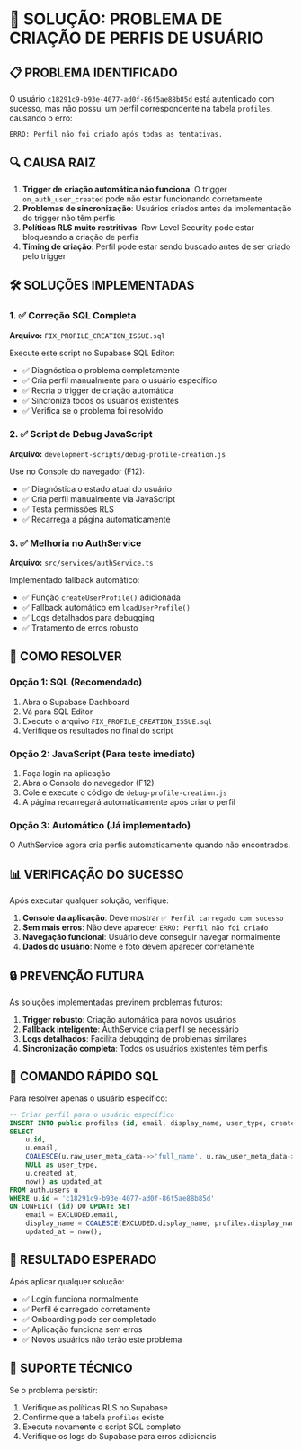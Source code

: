 # 🚨 SOLUÇÃO: PROBLEMA DE CRIAÇÃO DE PERFIS DE USUÁRIO

## 📋 **PROBLEMA IDENTIFICADO**

O usuário `c18291c9-b93e-4077-ad0f-86f5ae88b85d` está autenticado com sucesso, mas não possui um perfil correspondente na tabela `profiles`, causando o erro:

```
ERRO: Perfil não foi criado após todas as tentativas.
```

## 🔍 **CAUSA RAIZ**

1. **Trigger de criação automática não funciona**: O trigger `on_auth_user_created` pode não estar funcionando corretamente
2. **Problemas de sincronização**: Usuários criados antes da implementação do trigger não têm perfis
3. **Políticas RLS muito restritivas**: Row Level Security pode estar bloqueando a criação de perfis
4. **Timing de criação**: Perfil pode estar sendo buscado antes de ser criado pelo trigger

## 🛠️ **SOLUÇÕES IMPLEMENTADAS**

### **1. ✅ Correção SQL Completa**
**Arquivo:** `FIX_PROFILE_CREATION_ISSUE.sql`

Execute este script no Supabase SQL Editor:
- ✅ Diagnóstica o problema completamente
- ✅ Cria perfil manualmente para o usuário específico
- ✅ Recria o trigger de criação automática
- ✅ Sincroniza todos os usuários existentes
- ✅ Verifica se o problema foi resolvido

### **2. ✅ Script de Debug JavaScript**
**Arquivo:** `development-scripts/debug-profile-creation.js`

Use no Console do navegador (F12):
- ✅ Diagnóstica o estado atual do usuário
- ✅ Cria perfil manualmente via JavaScript
- ✅ Testa permissões RLS
- ✅ Recarrega a página automaticamente

### **3. ✅ Melhoria no AuthService**
**Arquivo:** `src/services/authService.ts`

Implementado fallback automático:
- ✅ Função `createUserProfile()` adicionada
- ✅ Fallback automático em `loadUserProfile()`
- ✅ Logs detalhados para debugging
- ✅ Tratamento de erros robusto

## 🚀 **COMO RESOLVER**

### **Opção 1: SQL (Recomendado)**
1. Abra o Supabase Dashboard
2. Vá para SQL Editor
3. Execute o arquivo `FIX_PROFILE_CREATION_ISSUE.sql`
4. Verifique os resultados no final do script

### **Opção 2: JavaScript (Para teste imediato)**
1. Faça login na aplicação
2. Abra o Console do navegador (F12)
3. Cole e execute o código de `debug-profile-creation.js`
4. A página recarregará automaticamente após criar o perfil

### **Opção 3: Automático (Já implementado)**
O AuthService agora cria perfis automaticamente quando não encontrados.

## 📊 **VERIFICAÇÃO DO SUCESSO**

Após executar qualquer solução, verifique:

1. **Console da aplicação**: Deve mostrar `✅ Perfil carregado com sucesso`
2. **Sem mais erros**: Não deve aparecer `ERRO: Perfil não foi criado`
3. **Navegação funcional**: Usuário deve conseguir navegar normalmente
4. **Dados do usuário**: Nome e foto devem aparecer corretamente

## 🔒 **PREVENÇÃO FUTURA**

As soluções implementadas previnem problemas futuros:

1. **Trigger robusto**: Criação automática para novos usuários
2. **Fallback inteligente**: AuthService cria perfil se necessário
3. **Logs detalhados**: Facilita debugging de problemas similares
4. **Sincronização completa**: Todos os usuários existentes têm perfis

## 📝 **COMANDO RÁPIDO SQL**

Para resolver apenas o usuário específico:

```sql
-- Criar perfil para o usuário específico
INSERT INTO public.profiles (id, email, display_name, user_type, created_at, updated_at)
SELECT 
    u.id,
    u.email,
    COALESCE(u.raw_user_meta_data->>'full_name', u.raw_user_meta_data->>'name', u.email) as display_name,
    NULL as user_type,
    u.created_at,
    now() as updated_at
FROM auth.users u
WHERE u.id = 'c18291c9-b93e-4077-ad0f-86f5ae88b85d'
ON CONFLICT (id) DO UPDATE SET
    email = EXCLUDED.email,
    display_name = COALESCE(EXCLUDED.display_name, profiles.display_name),
    updated_at = now();
```

## 🎯 **RESULTADO ESPERADO**

Após aplicar qualquer solução:
- ✅ Login funciona normalmente
- ✅ Perfil é carregado corretamente
- ✅ Onboarding pode ser completado
- ✅ Aplicação funciona sem erros
- ✅ Novos usuários não terão este problema

## 🔧 **SUPORTE TÉCNICO**

Se o problema persistir:
1. Verifique as políticas RLS no Supabase
2. Confirme que a tabela `profiles` existe
3. Execute novamente o script SQL completo
4. Verifique os logs do Supabase para erros adicionais